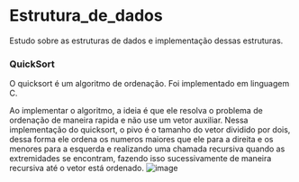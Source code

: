 # Estrutura_de_dados
Estudo sobre as estruturas de dados e implementação dessas estruturas.
### QuickSort


O quicksort é um algoritmo de ordenação.
Foi implementado em linguagem C.

Ao implementar o algoritmo, a ideia é que ele resolva o problema de ordenação de maneira rapida e não use um vetor auxiliar.
Nessa implementação do quicksort, o pivo é o tamanho do vetor dividido por dois, dessa forma ele ordena os numeros maiores que ele para a direita e os menores para a esquerda e realizando uma chamada recursiva quando as extremidades se encontram, fazendo isso sucessivamente de maneira recursiva até o vetor está ordenado.
![image](https://user-images.githubusercontent.com/51212859/180910368-f8083d61-0798-471b-bad4-4e243b43bbaf.png)

